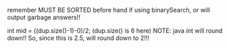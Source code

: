 remember MUST BE SORTED before hand if using binarySearch, or will output garbage answers!!

int mid = ((dup.size()-1)-0)/2;  (dup.size() is 6 here)
NOTE: java int will round down!! So, since this is 2.5, will round down to 2!!!
